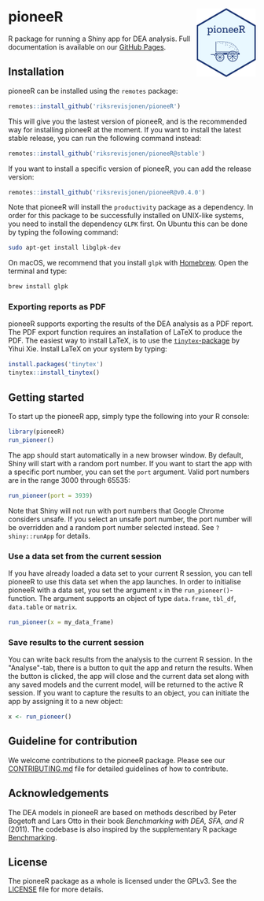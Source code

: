 # pioneeR <a href="https://riksrevisjonen.github.io/pioneeR/"><img src="man/figures/logo.png" align="right" height="139" /></a>

R package for running a Shiny app for DEA analysis. Full documentation is available on our [GitHub Pages](https://riksrevisjonen.github.io/pioneeR/).

## Installation

pioneeR can be installed using the `remotes` package:

```r
remotes::install_github('riksrevisjonen/pioneeR')
```

This will give you the lastest version of pioneeR, and is the recommended way for installing pioneeR at the moment. If you want to install the latest stable release, you can run the following command instead:

```r
remotes::install_github('riksrevisjonen/pioneeR@stable')
```

If you want to install a specific version of pioneeR, you can add the release version:

```r
remotes::install_github('riksrevisjonen/pioneeR@v0.4.0')
```

Note that pioneeR will install the `productivity` package as a dependency. In order for this package to be successfully installed on UNIX-like systems, you need to install the dependency `GLPK` first. On Ubuntu this can be done by typing the following command:

```sh
sudo apt-get install libglpk-dev
```

On macOS, we recommend that you install `glpk` with [Homebrew](https://brew.sh). Open the terminal and type:

```sh
brew install glpk
```

### Exporting reports as PDF

pioneeR supports exporting the results of the DEA analysis as a PDF report. The PDF export function requires an installation of LaTeX to produce the PDF. The easiest way to install LaTeX, is to use the [`tinytex`-package](https://yihui.org/tinytex/) by Yihui Xie. Install LaTeX on your system by typing:

```r
install.packages('tinytex')
tinytex::install_tinytex()
```

## Getting started

To start up the pioneeR app, simply type the following into your R console:

```r
library(pioneeR)
run_pioneer()
```

The app should start automatically in a new browser window. By default, Shiny will start with a random port number. If you want to start the app with a specific port number, you can set the `port` argument. Valid port numbers are in the range 3000 through 65535:

```r
run_pioneer(port = 3939)
```

Note that Shiny will not run with port numbers that Google Chrome considers unsafe. If you select an unsafe port number, the port number will be overridden and a random port number selected instead. See `?shiny::runApp` for details.

### Use a data set from the current session

If you have already loaded a data set to your current R session, you can tell pioneeR to use this data set when the app launches. In order to initialise pioneeR with a data set, you set the argument `x` in the `run_pioneer()`-function. The argument supports an object of type `data.frame`, `tbl_df`, `data.table` or `matrix`.

```r
run_pioneer(x = my_data_frame)
```

### Save results to the current session

You can write back results from the analysis to the current R session. In the "Analyse"-tab, there is a button to quit the app and return the results. When the button is clicked, the app will close and the current data set along with any saved models and the current model, will be returned to the active R session. If you want to capture the results to an object, you can initiate the app by assigning it to a new object:

```r
x <- run_pioneer()
```

## Guideline for contribution

We welcome contributions to the pioneeR package. Please see our [CONTRIBUTING.md](CONTRIBUTING.md) file for detailed guidelines of how to contribute.

## Acknowledgements
 
The DEA models in pioneeR are based on methods described by Peter Bogetoft and Lars Otto in their book *Benchmarking with DEA, SFA, and R* (2011). The codebase is also inspired by the supplementary R package [Benchmarking](https://CRAN.R-project.org/package=Benchmarking).

## License

The pioneeR package as a whole is licensed under the GPLv3. See the [LICENSE](LICENSE) file for more details.
